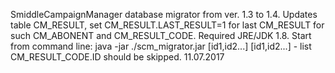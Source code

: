 SmiddleCampaignManager database migrator from ver. 1.3 to 1.4.
Updates table CM_RESULT, set CM_RESULT.LAST_RESULT=1 for last CM_RESULT for such CM_ABONENT and CM_RESULT_CODE.
Required JRE/JDK 1.8. 
Start from command line: java -jar ./scm_migrator.jar [id1,id2...]
[id1,id2...] - list CM_RESULT_CODE.ID should be skipped.
11.07.2017